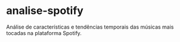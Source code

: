 # analise-spotify
Análise de características e tendências temporais das músicas mais tocadas na plataforma Spotify.
